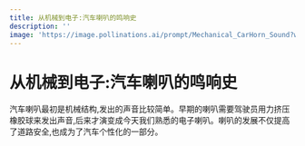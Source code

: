 ```yaml
---
title: 从机械到电子:汽车喇叭的鸣响史
description: ''
image: 'https://image.pollinations.ai/prompt/Mechanical_CarHorn_Sound?width=720&height=480&seed=12'
---
```


# 从机械到电子:汽车喇叭的鸣响史

汽车喇叭最初是机械结构,发出的声音比较简单。早期的喇叭需要驾驶员用力挤压橡胶球来发出声音,后来才演变成今天我们熟悉的电子喇叭。喇叭的发展不仅提高了道路安全,也成为了汽车个性化的一部分。
